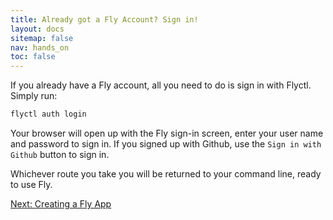 ```yaml
---
title: Already got a Fly Account? Sign in!
layout: docs
sitemap: false
nav: hands_on
toc: false
---
```


If you already have a Fly account, all you need to do is sign in with Flyctl. Simply run:

```cmd
flyctl auth login
```

Your browser will open up with the Fly sign-in screen, enter your user name and password to sign in. If you signed up with Github, use the `Sign in with Github` button to sign in.

Whichever route you take you will be returned to your command line, ready to use Fly.

[Next: Creating a Fly App](/docs/hands-on/create-app/)
